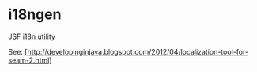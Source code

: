 # i18ngen
JSF i18n utility

See: [http://developinginjava.blogspot.com/2012/04/localization-tool-for-seam-2.html]

